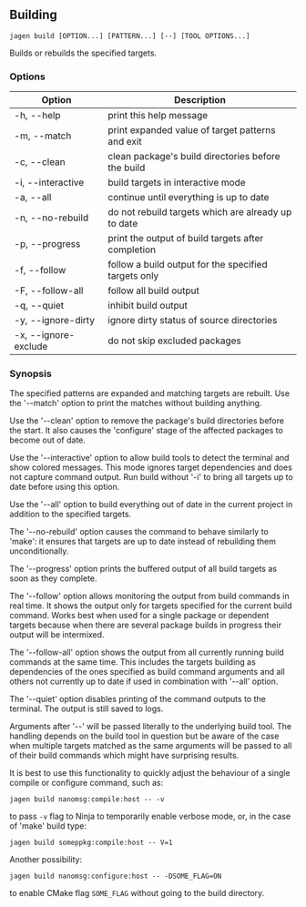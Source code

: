 ## Building

`jagen build [OPTION...] [PATTERN...] [--] [TOOL OPTIONS...]`

Builds or rebuilds the specified targets.

### Options

Option               | Description
---------------------|------------
-h, --help           | print this help message
-m, --match          | print expanded value of target patterns and exit
-c, --clean          | clean package's build directories before the build
-i, --interactive    | build targets in interactive mode
-a, --all            | continue until everything is up to date
-n, --no-rebuild     | do not rebuild targets which are already up to date
-p, --progress       | print the output of build targets after completion
-f, --follow         | follow a build output for the specified targets only
-F, --follow-all     | follow all build output
-q, --quiet          | inhibit build output
-y, --ignore-dirty   | ignore dirty status of source directories
-x, --ignore-exclude | do not skip excluded packages

### Synopsis

The specified patterns are expanded and matching targets are rebuilt. Use the
'--match' option to print the matches without building anything.

Use the '--clean' option to remove the package's build directories before the
start. It also causes the 'configure' stage of the affected packages to become
out of date.

Use the '--interactive' option to allow build tools to detect the terminal and
show colored messages. This mode ignores target dependencies and does not
capture command output. Run build without '-i' to bring all targets up to date
before using this option.

Use the '--all' option to build everything out of date in the current project in
addition to the specified targets.

The '--no-rebuild' option causes the command to behave similarly to 'make': it
ensures that targets are up to date instead of rebuilding them unconditionally.

The '--progress' option prints the buffered output of all build targets as soon
as they complete. 

The '--follow' option allows monitoring the output from build commands in real
time. It shows the output only for targets specified for the current build
command. Works best when used for a single package or dependent targets because
when there are several package builds in progress their output will be
intermixed.

The '--follow-all' option shows the output from all currently running build
commands at the same time. This includes the targets building as dependencies of
the ones specified as build command arguments and all others not currently up to
date if used in combination with '--all' option.

The '--quiet' option disables printing of the command outputs to the terminal.
The output is still saved to logs.

Arguments after '--' will be passed literally to the underlying build tool.  The
handling depends on the build tool in question but be aware of the case when
multiple targets matched as the same arguments will be passed to all of their
build commands which might have surprising results.

It is best to use this functionality to quickly adjust the behaviour of a
single compile or configure command, such as:

    jagen build nanomsg:compile:host -- -v

to pass `-v` flag to Ninja to temporarily enable verbose mode, or, in the case
of 'make' build type:

    jagen build someppkg:compile:host -- V=1

Another possibility:

    jagen build nanomsg:configure:host -- -DSOME_FLAG=ON

to enable CMake flag `SOME_FLAG` without going to the build directory.

